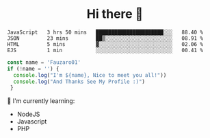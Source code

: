 <h1  align='center'> Hi there 👋 </h1>

<p align='center'> </p>

<!--START_SECTION:waka-->
```text
JavaScript   3 hrs 50 mins   ██████████████████████░░░   88.40 % 
JSON         23 mins         ██▒░░░░░░░░░░░░░░░░░░░░░░   08.91 % 
HTML         5 mins          ▓░░░░░░░░░░░░░░░░░░░░░░░░   02.06 % 
EJS          1 min           ░░░░░░░░░░░░░░░░░░░░░░░░░   00.41 % 
```
<!--END_SECTION:waka-->

```javascript
const name = 'Fauzaro01'
if (!name = '') {
  console.log("I'm ${name}, Nice to meet you all!"))
  console.log("And Thanks See My Profile :)")
 }
```

:page_with_curl: I'm currently learning:
- NodeJS
- Javascript
- PHP

